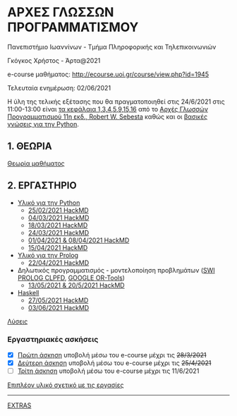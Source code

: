 # ΑΡΧΕΣ ΓΛΩΣΣΩΝ ΠΡΟΓΡΑΜΜΑΤΙΣΜΟΥ

Πανεπιστήμιο Ιωαννίνων - Τμήμα Πληροφορικής και Τηλεπικοινωνιών

Γκόγκος Χρήστος - Άρτα@2021

e-course μαθήματος: <http://ecourse.uoi.gr/course/view.php?id=1945>

Τελευταία ενημέρωση: 02/06/2021

<!-- Η ύλη της προόδου που θα πραγματοποιηθεί στις ~~14/5/2021 στις 11:00-12:00~~ είναι τα κεφάλαια 1,3,4,5,16 από το [Αρχές Γλωσσών Προγραμματισμού 11η εκδ., Robert W. Sebesta](https://www.mgiurdas.gr/biblia/arhes-glosson-programmatismoy-11i-ekdosi) καθώς και [βασικές γνώσεις για την Python](./pl/python/index.md). -->

Η ύλη της τελικής εξέτασης που θα πραγματοποιηθεί στις 24/6/2021 στις 11:00-13:00 είναι [τα κεφάλαια 1,3,4,5,9,15,16](./YLH_CPL.md) από το [Αρχές Γλωσσών Προγραμματισμού 11η εκδ., Robert W. Sebesta](https://www.mgiurdas.gr/biblia/arhes-glosson-programmatismoy-11i-ekdosi) καθώς και οι [βασικές γνώσεις για την Python](./pl/python/index.md).


## 1. ΘΕΩΡΙΑ

[Θεωρία μαθήματος](./theory.md)

## 2. ΕΡΓΑΣΤΗΡΙΟ

* [Υλικό για την Python](./pl/python/index.md) 
  * [25/02/2021 HackMD](https://hackmd.io/@cgogos/SkGKYH9Z_)
  * [04/03/2021 HackMD](https://hackmd.io/@cgogos/rySJ2Rcfd)
  * [18/03/2021 HackMD](https://hackmd.io/@cgogos/rkZ11fHmd)
  * [24/03/2021 HackMD](https://hackmd.io/@cgogos/S1EzDb6XO)
  * [01/04/2021 & 08/04/2021 HackMD](https://hackmd.io/@cgogos/ryNl-xTEd)
  * [15/04/2021 ΗackMD](https://hackmd.io/@cgogos/SyFOuha8O)
* [Υλικό για την Prolog](./pl/prolog/index.md)
  * [22/04/2021 HackMD](https://hackmd.io/@cgogos/SyojDoELu)
* Δηλωτικός προγραμματισμός - μοντελοποίηση προβλημάτων ([SWI PROLOG CLPFD](https://www.swi-prolog.org/man/clpfd.html), [GOOGLE OR-Tools](./tools/ortools/index.md))
  * [13/05/2021 & 20/5/2021 HackMD](https://hackmd.io/@cgogos/Byie_58_d)
* [Haskell](./pl/haskell/index.md)
  * [27/05/2021 HackMD](https://hackmd.io/@cgogos/ByTU9KjKd)
  * [03/06/2021 HackMD](https://hackmd.io/@cgogos/Hk547zS9d)

[Λύσεις](./sols.md)

### Εργαστηριακές ασκήσεις

- [x] [Πρώτη άσκηση](./resources/agp_assignment20210225.pdf) υποβολή μέσω του e-course μέχρι τις ~~28/3/2021~~
- [x] [Δεύτερη άσκηση](./resources/agp_assignment20210329.pdf) υποβολή μέσω του e-course μέχρι τις ~~25/4/2021~~
- [ ] [Τρίτη άσκηση](./resources/agp_assignment20210515.pdf) υποβολή μέσω του e-course μέχρι τις 11/6/2021
   
[Επιπλέον υλικό σχετικό με τις εργασίες](./assignments/index.md)

<!-- ---

[Mini Challenge](./challenge/index.md) - προαιρετικό -->

---

[EXTRAS](./EXTRAS.md)